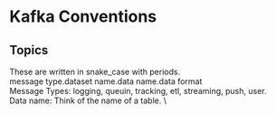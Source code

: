 # Kafka Conventions
## Topics
These are written in snake_case with periods. \
message type.dataset name.data name.data format \
Message Types: logging, queuin, tracking, etl, streaming, push, user. \
Data name: Think of the name of a table. \
